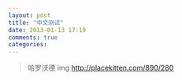 ```yaml
---
layout: post
title: "中文测试"
date: 2013-01-13 17:19
comments: true
categories: 
---
```

>哈罗沃德
>img http://placekitten.com/890/280
